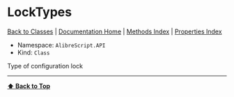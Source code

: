 # LockTypes

[ Back to Classes](Classes) | [Documentation Home](../README.md) | [Methods Index](Methods-Index) | [Properties Index](Properties-Index)

- Namespace: `AlibreScript.API`
- Kind: `Class`

Type of configuration lock

---
**[⬆ Back to Top](#locktypes)**
